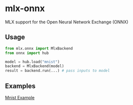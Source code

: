 # mlx-onnx
MLX support for the Open Neural Network Exchange (ONNX)


## Usage
```python
from mlx.onnx import MlxBackend
from onnx import hub

model = hub.load("mnist")
backend = MlxBackend(model)
result = backend.run(...) # pass inputs to model
```

## Examples
[Mnist Example](./examples/mnist/example.py)